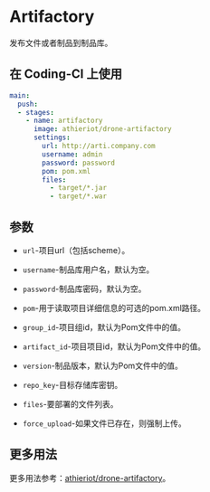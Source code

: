 # Artifactory

发布文件或者制品到制品库。

## 在 Coding-CI 上使用

```yml
main:
  push:
  - stages:
    - name: artifactory
      image: athieriot/drone-artifactory
      settings:
        url: http://arti.company.com
        username: admin
        password: password
        pom: pom.xml
        files:
          - target/*.jar
          - target/*.war
```

## 参数

* `url`-项目url（包括scheme）。

* `username`-制品库用户名，默认为空。

* `password`-制品库密码，默认为空。

* `pom`-用于读取项目详细信息的可选的pom.xml路径。

* `group_id`-项目组id，默认为Pom文件中的值。

* `artifact_id`-项目项目id，默认为Pom文件中的值。

* `version`-制品版本，默认为Pom文件中的值。

* `repo_key`-目标存储库密钥。

* `files`-要部署的文件列表。

* `force_upload`-如果文件已存在，则强制上传。

## 更多用法

更多用法参考：[athieriot/drone-artifactory](https://github.com/athieriot/drone-artifactory)。
